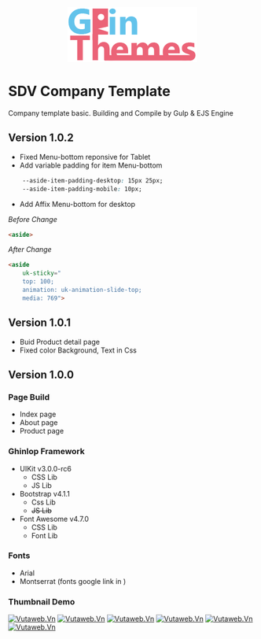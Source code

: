 <center>

[![Vutaweb.Vn](./dist/images/logo.png)](https://github.com/ghinlop)

</center>

# SDV Company Template
Company template basic. Building and Compile by Gulp & EJS Engine

## Version 1.0.2
- Fixed Menu-bottom reponsive for Tablet
- Add variable padding for item Menu-bottom

```css
    --aside-item-padding-desktop: 15px 25px;
    --aside-item-padding-mobile: 10px;
```

- Add Affix Menu-bottom for desktop

*Before Change*
```html
<aside>
```

*After Change*
```html
<aside 
    uk-sticky="
    top: 100;
    animation: uk-animation-slide-top; 
    media: 769">
```

## Version 1.0.1
- Buid Product detail page
- Fixed color Background, Text in Css

## Version 1.0.0
### Page Build
- Index page
- About page
- Product page

### Ghinlop Framework
- UIKit v3.0.0-rc6
    - CSS Lib
    - JS Lib
- Bootstrap v4.1.1
    - Css Lib
    - ~~JS Lib~~
- Font Awesome v4.7.0
    - CSS Lib
    - Font Lib
### Fonts
- Arial
- Montserrat (fonts google link in <head>)

### Thumbnail Demo

[![Vutaweb.Vn](https://thumb.ibb.co/m897nJ/demo_1.png)](http://festyy.com/wJPPYz)
[![Vutaweb.Vn](https://thumb.ibb.co/icVDSJ/demo_2.jpg)](http://festyy.com/wJPPSm)
[![Vutaweb.Vn](https://thumb.ibb.co/bNVDSJ/demo_3.jpg)](http://festyy.com/wJPPDs)
[![Vutaweb.Vn](https://thumb.ibb.co/kWBWEy/demo_4.png)](http://festyy.com/wJPPFA)
[![Vutaweb.Vn](https://thumb.ibb.co/iO6L7J/demo_6.jpg)](http://festyy.com/wJPPGj)
[![Vutaweb.Vn](https://thumb.ibb.co/cAMywo/Screenshot_2018_07_07_Thi_t_k_website_chuy_n_nghi_p.png)](http://festyy.com/wJPFHt)


